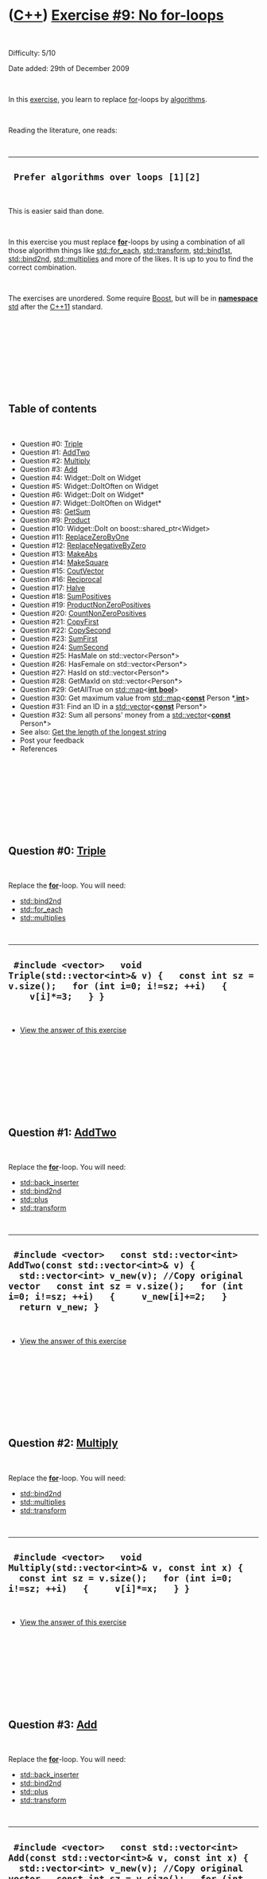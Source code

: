 



 

 

 

 

 

([C++](Cpp.htm)) [Exercise \#9: No for-loops](CppExerciseNoForLoops.htm)
========================================================================

 

Difficulty: 5/10

Date added: 29th of December 2009

 

In this [exercise](CppExercise.htm), you learn to replace
[for](CppFor.htm)-loops by [algorithms](CppAlgorithm.htm).

 

Reading the literature, one reads:

 

  ----------------------------------------
  ` Prefer algorithms over loops [1][2]`
  ----------------------------------------

 

This is easier said than done.

 

In this exercise you must replace **[for](CppFor.htm)**-loops by using a
combination of all those algorithm things like
[std::for\_each](CppFor_each.htm), [std::transform](CppTransform.htm),
[std::bind1st](CppBind1st.htm), [std::bind2nd](CppBind2nd.htm),
[std::multiplies](CppMultiplies.htm) and more of the likes. It is up to
you to find the correct combination.

 

The exercises are unordered. Some require [Boost](CppBoost.htm), but
will be in **[namespace](CppNamespace.htm)** [std](CppStd.htm) after the
[C++11](Cpp11.htm) standard.

 

 

 

 

 

Table of contents
-----------------

 

-   Question \#0: [Triple](CppTriple.htm)
-   Question \#1: [AddTwo](CppAddTwo.htm)
-   Question \#2: [Multiply](CppMultiply.htm)
-   Question \#3: [Add](CppAdd.htm)
-   Question \#4: Widget::DoIt on Widget
-   Question \#5: Widget::DoItOften on Widget
-   Question \#6: Widget::DoIt on Widget\*
-   Question \#7: Widget::DoItOften on Widget\*
-   Question \#8: [GetSum](CppGetSum.htm)
-   Question \#9: [Product](CppProduct.htm)
-   Question \#10: Widget::DoIt on boost::shared\_ptr&lt;Widget&gt;
-   Question \#11: [ReplaceZeroByOne](CppReplaceZeroByOne.htm)
-   Question \#12: [ReplaceNegativeByZero](CppReplaceNegativeByZero.htm)
-   Question \#13: [MakeAbs](CppMakeAbs.htm)
-   Question \#14: [MakeSquare](CppMakeSquare.htm)
-   Question \#15: [CoutVector](CppCoutVector.htm)
-   Question \#16: [Reciprocal](CppReciprocal.htm)
-   Question \#17: [Halve](CppHalve.htm)
-   Question \#18: [SumPositives](CppSumPositives.htm)
-   Question \#19:
    [ProductNonZeroPositives](CppProductNonZeroPositives.htm)
-   Question \#20: [CountNonZeroPositives](CppCountNonZeroPositives.htm)
-   Question \#21: [CopyFirst](CppCopyFirst.htm)
-   Question \#22: [CopySecond](CppCopySecond.htm)
-   Question \#23: [SumFirst](CppSumFirst.htm)
-   Question \#24: [SumSecond](CppSumSecond.htm)
-   Question \#25: HasMale on std::vector&lt;Person\*&gt;
-   Question \#26: HasFemale on std::vector&lt;Person\*&gt;
-   Question \#27: HasId on std::vector&lt;Person\*&gt;
-   Question \#28: GetMaxId on std::vector&lt;Person\*&gt;
-   Question \#29: GetAllTrue on
    [std::map](CppMap.htm)&lt;**[int](CppInt.htm)**,**[bool](CppBool.htm)**&gt;
-   Question \#30: Get maximum value from
    [std::map](CppMap.htm)&lt;**[const](CppConst.htm)** Person
    \*,**[int](CppInt.htm)**&gt;
-   Question \#31: Find an ID in a
    [std::vector](CppVector.htm)&lt;**[const](CppConst.htm)**
    Person\*&gt;
-   Question \#32: Sum all persons' money from a
    [std::vector](CppVector.htm)&lt;**[const](CppConst.htm)**
    Person\*&gt;
-   See also: [Get the length of the longest
    string](CppGetLongestStringLength.htm)
-   Post your feedback
-   References

 

 

 

 

 

Question \#0: [Triple](CppTriple.htm)
-------------------------------------

 

Replace the **[for](CppFor.htm)**-loop. You will need:

-   [std::bind2nd](CppBind2nd.htm)
-   [std::for\_each](CppFor_each.htm)
-   [std::multiplies](CppMultiplies.htm)

 

  -----------------------------------------------------------------------------------------------------------------------------------------
  ` #include <vector>   void Triple(std::vector<int>& v) {   const int sz = v.size();   for (int i=0; i!=sz; ++i)   {     v[i]*=3;   } }`
  -----------------------------------------------------------------------------------------------------------------------------------------

 

-   [View the answer of this exercise](CppExerciseNoForLoopsAnswer0.htm)

 

 

 

 

 

Question \#1: [AddTwo](CppAddTwo.htm)
-------------------------------------

 

Replace the **[for](CppFor.htm)**-loop. You will need:

-   [std::back\_inserter](CppBack_inserter.htm)
-   [std::bind2nd](CppBind2nd.htm)
-   [std::plus](CppPlus.htm)
-   [std::transform](CppTransform.htm)

 

  -----------------------------------------------------------------------------------------------------------------------------------------------------------------------------------------------------------------------------------------
  ` #include <vector>   const std::vector<int> AddTwo(const std::vector<int>& v) {   std::vector<int> v_new(v); //Copy original vector   const int sz = v.size();   for (int i=0; i!=sz; ++i)   {     v_new[i]+=2;   }   return v_new; }`
  -----------------------------------------------------------------------------------------------------------------------------------------------------------------------------------------------------------------------------------------

 

-   [View the answer of this exercise](CppExerciseNoForLoopsAnswer1.htm)

 

 

 

 

 

Question \#2: [Multiply](CppMultiply.htm)
-----------------------------------------

 

Replace the **[for](CppFor.htm)**-loop. You will need:

-   [std::bind2nd](CppBind2nd.htm)
-   [std::multiplies](CppMultiplies.htm)
-   [std::transform](CppTransform.htm)

 

  --------------------------------------------------------------------------------------------------------------------------------------------------------
  ` #include <vector>   void Multiply(std::vector<int>& v, const int x) {   const int sz = v.size();   for (int i=0; i!=sz; ++i)   {     v[i]*=x;   } }`
  --------------------------------------------------------------------------------------------------------------------------------------------------------

 

-   [View the answer of this exercise](CppExerciseNoForLoopsAnswer2.htm)

 

 

 

 

 

Question \#3: [Add](CppAdd.htm)
-------------------------------

 

Replace the **[for](CppFor.htm)**-loop. You will need:

-   [std::back\_inserter](CppBack_inserter.htm)
-   [std::bind2nd](CppBind2nd.htm)
-   [std::plus](CppPlus.htm)
-   [std::transform](CppTransform.htm)

 

  ---------------------------------------------------------------------------------------------------------------------------------------------------------------------------------------------------------------------------------------------------
  ` #include <vector>   const std::vector<int> Add(const std::vector<int>& v, const int x) {   std::vector<int> v_new(v); //Copy original vector   const int sz = v.size();   for (int i=0; i!=sz; ++i)   {     v_new[i]+=x;   }   return v_new; }`
  ---------------------------------------------------------------------------------------------------------------------------------------------------------------------------------------------------------------------------------------------------

 

-   [View the answer of this exercise](CppExerciseNoForLoopsAnswer3.htm)

 

 

 

 

 

Question \#4: Widget::DoIt on Widget
------------------------------------

 

Replace the **[for](CppFor.htm)**-loop. You will need:

-   [std::for\_each](CppFor_each.htm)
-   [std::mem\_fun\_ref](CppMem_fun.htm) (or
    [boost::mem\_fn](CppMem_fn.htm))

 

  -------------------------------------------------------------------------------------------------------------------------------------------------------------------------------------------------------------
  ` #include <vector>   struct Widget {   void DoIt() const { /* do it */ } };   void DoIt(const std::vector<Widget>& v) {   const int sz = v.size();   for (int i=0; i!=sz; ++i)   {     v[i].DoIt();   } }`
  -------------------------------------------------------------------------------------------------------------------------------------------------------------------------------------------------------------

 

-   [View the answer of this exercise](CppExerciseNoForLoopsAnswer4.htm)

 

 

 

 

 

Question \#5: Widget::DoItOften on Widget
-----------------------------------------

 

Replace the **[for](CppFor.htm)**-loop. You will need:

-   [std::bind2nd](CppBind2nd.htm) (or [boost::bind](CppBind.htm))
-   [std::for\_each](CppFor_each.htm)
-   [std::mem\_fun\_ref](CppMem_fun.htm) (or
    [boost::mem\_fn](CppMem_fn.htm))

 

  -------------------------------------------------------------------------------------------------------------------------------------------------------------------------------------------------------------------------------------------------------------
  ` #include <vector>   struct Widget {   void DoItOften(const int n) const { /* do it n times */ } };   void DoItOften(const std::vector<Widget>& v, const int n) {   const int sz = v.size();   for (int i=0; i!=sz; ++i)   {     v[i].DoItOften(n);   } }`
  -------------------------------------------------------------------------------------------------------------------------------------------------------------------------------------------------------------------------------------------------------------

 

-   [View the answer of this exercise](CppExerciseNoForLoopsAnswer5.htm)

 

 

 

 

 

Question \#6: Widget::DoIt on Widget\*
--------------------------------------

 

Replace the **[for](CppFor.htm)**-loop. You will need:

-   [std::for\_each](CppFor_each.htm)
-   [std::mem\_fun](CppMem_fun.htm) (or [boost::mem\_fn](CppMem_fn.htm))

 

  ---------------------------------------------------------------------------------------------------------------------------------------------------------------------------------------------------------------
  ` #include <vector>   struct Widget {   void DoIt() const { /* do it */ } };   void DoIt(const std::vector<Widget*>& v) {   const int sz = v.size();   for (int i=0; i!=sz; ++i)   {     v[i]->DoIt();   } }`
  ---------------------------------------------------------------------------------------------------------------------------------------------------------------------------------------------------------------

 

-   [View the answer of this exercise](CppExerciseNoForLoopsAnswer6.htm)

 

 

 

 

 

Question \#7: Widget::DoItOften on Widget\*
-------------------------------------------

 

Replace the **[for](CppFor.htm)**-loop. You will need:

-   [std::bind2nd](CppBind2nd.htm) (or [boost::bind](CppBind.htm))
-   [std::for\_each](CppFor_each.htm)
-   [std::mem\_fun](CppMem_fun.htm) (or [boost::mem\_fn](CppMem_fn.htm))

 

  ---------------------------------------------------------------------------------------------------------------------------------------------------------------------------------------------------------------------------------------------------------------
  ` #include <vector>   struct Widget {   void DoItOften(const int n) const { /* do it n times */ } };   void DoItOften(const std::vector<Widget*>& v, const int n) {   const int sz = v.size();   for (int i=0; i!=sz; ++i)   {     v[i]->DoItOften(n);   } }`
  ---------------------------------------------------------------------------------------------------------------------------------------------------------------------------------------------------------------------------------------------------------------

 

-   [View the answer of this exercise](CppExerciseNoForLoopsAnswer7.htm)

 

 

 

 

 

Question \#8: [GetSum](CppGetSum.htm)
-------------------------------------

 

Replace the **[for](CppFor.htm)**-loop. You will need:

-   [std::accumulate](CppAccumulate.htm)

 

  -----------------------------------------------------------------------------------------------------------------------------------------------------------------------------------------
  ` #include <vector>   const int GetSum(const std::vector<int>& v) {   const int sz = v.size();   const int sum = 0;   for (int i=0; i!=sz; ++i)   {     sum+=v[i];   }   return sum; }`
  -----------------------------------------------------------------------------------------------------------------------------------------------------------------------------------------

 

-   [View the answer of this exercise](CppExerciseNoForLoopsAnswer8.htm)

 

 

 

 

 

Question \#9: [Product](CppProduct.htm)
---------------------------------------

 

Replace the **[for](CppFor.htm)**-loop. You will need:

-   [std::accumulate](CppAccumulate.htm)
-   [std::multiplies](CppMultiplies.htm)

 

  ------------------------------------------------------------------------------------------------------------------------------------------------------------------------------------------------------
  ` #include <vector>   const int Product(const std::vector<int>& v) {   const int sz = v.size();   const int product = 1;   for (int i=0; i!=sz; ++i)   {     product*=v[i];   }   return product; }`
  ------------------------------------------------------------------------------------------------------------------------------------------------------------------------------------------------------

 

-   [View the answer of this exercise](CppExerciseNoForLoopsAnswer9.htm)

 

 

 

 

 

Question \#10: Widget::DoIt on boost::shared\_ptr&lt;Widget&gt;
---------------------------------------------------------------

 

Replace the **[for](CppFor.htm)**-loop. You will need:

-   [std::for\_each](CppFor_each.htm)
-   [boost::mem\_fn](CppMem_fn.htm)

 

  ----------------------------------------------------------------------------------------------------------------------------------------------------------------------------------------------------------------------------------------------------------------------------------
  ` #include <vector> #include <boost/shared_ptr.hpp>   struct Widget {   void DoIt() const { /* do it */ } };   void DoIt(const std::vector<boost::shared_ptr<Widget> >& v) {   const std::size_t sz = v.size();   for (std::size_t i=0; i!=sz; ++i)   {     v[i]->DoIt();   } }`
  ----------------------------------------------------------------------------------------------------------------------------------------------------------------------------------------------------------------------------------------------------------------------------------

 

-   [View the answer of this
    exercise](CppExerciseNoForLoopsAnswer10.htm)

 

 

 

 

 

Question \#11: [ReplaceZeroByOne](CppReplaceZeroByOne.htm)
----------------------------------------------------------

 

Replace the **[for](CppFor.htm)**-loop. You will need:

-   [std::replace](CppReplace.htm) (or
    [std::replace\_if](CppReplace_if.htm) with
    [std::bind2nd](CppBind2nd.htm))

 

  --------------------------------------------------------------------------------------------------------------------------------------------------------------
  ` #include <vector>   void ReplaceZeroByOne(std::vector<int>& v) {   const int sz = v.size();   for (int i=0; i!=sz; ++i)   {     if(v[i]==0) v[i]=1;   } }`
  --------------------------------------------------------------------------------------------------------------------------------------------------------------

 

-   [View the answer of this
    exercise](CppExerciseNoForLoopsAnswer11.htm)

 

 

 

 

 

Question \#12: [ReplaceNegativeByZero](CppReplaceNegativeByZero.htm)
--------------------------------------------------------------------

 

Replace the **[for](CppFor.htm)**-loop. You will need:

-   [std::bind2nd](CppBind2nd.htm)
-   [std::less](CppLess.htm)
-   [std::replace\_if](CppReplace_if.htm)

 

  ------------------------------------------------------------------------------------------------------------------------------------------------------------------
  ` #include <vector>   void ReplaceNegativeByZero(std::vector<int>& v) {   const int sz = v.size();   for (int i=0; i!=sz; ++i)   {     if(v[i]<0) v[i]=0;   } }`
  ------------------------------------------------------------------------------------------------------------------------------------------------------------------

 

-   [View the answer of this
    exercise](CppExerciseNoForLoopsAnswer12.htm)

 

 

 

 

 

Question \#13: [MakeAbs](CppMakeAbs.htm)
----------------------------------------

 

Replace the **[for](CppFor.htm)**-loop. You will need:

-   [std::transform](CppTransform.htm)
-   your own [std::unary\_function](CppUnary_function.htm)

 

  -------------------------------------------------------------------------------------------------------------------------------------------------------------------------
  ` #include <cmath> #include <vector>   void MakeAbs(std::vector<int>& v) {   const int sz = v.size();   for (int i=0; i!=sz; ++i)   {     v[i] = std::abs(v[i]);   } }`
  -------------------------------------------------------------------------------------------------------------------------------------------------------------------------

 

-   [View the answer of this
    exercise](CppExerciseNoForLoopsAnswer13.htm)

 

 

 

 

 

Question \#14: [MakeSquare](CppMakeSquare.htm)
----------------------------------------------

 

Replace the **[for](CppFor.htm)**-loop. You will need:

-   [std::transform](CppTransform.htm)
-   your own [std::unary\_function](CppUnary_function.htm)

 

  ------------------------------------------------------------------------------------------------------------------------------------------------
  ` #include <vector>   void MakeSquare(std::vector<int>& v) {   const int sz = v.size();   for (int i=0; i!=sz; ++i)   {     v[i]*=v[i];   } }`
  ------------------------------------------------------------------------------------------------------------------------------------------------

 

-   [View the answer of this
    exercise](CppExerciseNoForLoopsAnswer14.htm)

 

 

 

 

 

Question \#15: [CoutVector](CppCoutVector.htm)
----------------------------------------------

 

Replace the **[for](CppFor.htm)**-loop. You will need:

-   [std::copy](CppCopy.htm)
-   [std::ostream\_iterator](CppOstream_iterator.htm)

 

  ----------------------------------------------------------------------------------------------------------------------------------------------------------------
  ` #include <vector>   void CoutVector(std::vector<int>& v) {   const int sz = v.size();   for (int i=0; i!=sz; ++i)   {     std::cout << v[i] << '\n';    } }`
  ----------------------------------------------------------------------------------------------------------------------------------------------------------------

 

-   [View the answer of this
    exercise](CppExerciseNoForLoopsAnswer15.htm)

 

 

 

 

 

Question \#16: [Reciprocal](CppReciprocal.htm)
----------------------------------------------

 

Replace the **[for](CppFor.htm)**-loop. You will need:

-   [std::bind1st](CppBind1st.htm)
-   [std::divides](CppDivides.htm)
-   [std::transform](CppTransform.htm)

 

  ------------------------------------------------------------------------------------------------------------------------------------------------------
  ` #include <vector>   void Reciprocal(std::vector<double>& v) {   const int sz = v.size();   for (int i=0; i!=sz; ++i)   {     v[i]=1.0/v[i];   } }`
  ------------------------------------------------------------------------------------------------------------------------------------------------------

 

-   [View the answer of this
    exercise](CppExerciseNoForLoopsAnswer16.htm)

 

 

 

 

 

Question \#17: [Halve](CppHalve.htm)
------------------------------------

 

Replace the **[for](CppFor.htm)**-loop. You will need:

-   [std::bind2nd](CppBind2nd.htm)
-   [std::divides](CppDivides.htm)
-   [std::transform](CppTransform.htm)

 

  ---------------------------------------------------------------------------------------------------------------------------------------------
  ` #include <vector>   void Halve(std::vector<double>& v) {   const int sz = v.size();   for (int i=0; i!=sz; ++i)   {     v[i]/=2.0;   } }`
  ---------------------------------------------------------------------------------------------------------------------------------------------

 

-   [View the answer of this
    exercise](CppExerciseNoForLoopsAnswer17.htm)

 

 

 

 

 

Question \#18: [SumPositives](CppSumPositives.htm)
--------------------------------------------------

 

Replace the **[for](CppFor.htm)**-loop. You will need:

-   [std::greater](CppGreater.htm)
-   A conditional [std::accumulate](CppAccumulate.htm)

 

  ---------------------------------------------------------------------------------------------------------------------------------------------------------------------------------
  ` int SumPositives(const std::vector<int>& v) {   const size_t sz = v.size();   int sum = 0;   for (size_t i=0; i!=sz; ++i)   {     if (v[i]>0) sum+=v[i];   }   return sum; }`
  ---------------------------------------------------------------------------------------------------------------------------------------------------------------------------------

 

-   [View the answer of this
    exercise](CppExerciseNoForLoopsAnswer18.htm)

 

 

 

 

 

Question \#19: [ProductNonZeroPositives](CppProductNonZeroPositives.htm)
------------------------------------------------------------------------

 

Replace the **[for](CppFor.htm)**-loop. You will need:

-   [std::bind2nd](CppBind2nd.htm)
-   [std::greater](CppGreater.htm)
-   [std::multiplies](CppMultiplies.htm)
-   A conditional [std::accumulate](CppAccumulate.htm)

 

  ---------------------------------------------------------------------------------------------------------------------------------------------------------------------------------------------------------
  ` int ProductNonZeroPositives(const std::vector<int>& v) {   const size_t sz = v.size();   int product = 0;   for (size_t i=0; i!=sz; ++i)   {     if (v[i]>0) product*=v[i];   }   return product; } `
  ---------------------------------------------------------------------------------------------------------------------------------------------------------------------------------------------------------

 

-   [View the answer of this
    exercise](CppExerciseNoForLoopsAnswer19.htm)

 

 

 

 

 

Question \#20: [CountNonZeroPositives](CppCountNonZeroPositives.htm)
--------------------------------------------------------------------

 

Replace the **[for](CppFor.htm)**-loop. You will need:

-   [std::bind2nd](CppBind2nd.htm)
-   [std::count\_if](CppCount_if.htm)
-   [std::greater](CppGreater.htm)

 

  --------------------------------------------------------------------------------------------------------------------------------------------------------------------------------------------------
  ` #include <vector>  int CountNonZeroPositives(const std::vector<int>& v) {   int sum = 0;   const size_t sz = v.size();   for (size_t i = 0; i!=sz; ++i)   {     if (v[i]>0) sum+=v[i];   } } `
  --------------------------------------------------------------------------------------------------------------------------------------------------------------------------------------------------

 

-   [View the answer of this
    exercise](CppExerciseNoForLoopsAnswer20.htm)

 

 

 

 

 

Question \#21: [CopyFirst](CppCopyFirst.htm)
--------------------------------------------

 

Replace the **[for](CppFor.htm)**-loop. You will need:

-   [boost::bind](CppBind.htm)

 

  ------------------------------------------------------------------------------------------------------------------------------------------------------------------------------------------------------------------------------------------------------------------------------------------------------------------------------------------------------------------------------------------------------------------------
  ` #include <vector>  ///CopyFirst copies the first std::pair elements from a std::vector of std::pairs //From http://www.richelbilderbeek.nl/CppCopyFirst.htm template <class T, class U> const std::vector<T> CopyFirst(const std::vector<std::pair<T,U> >& v) {   std::vector<T> w;   const int size = static_cast<int>(v.size());   for (int i=0; i!=size; ++i)   {     w.push_back(v[i].first);   }   return w; }`
  ------------------------------------------------------------------------------------------------------------------------------------------------------------------------------------------------------------------------------------------------------------------------------------------------------------------------------------------------------------------------------------------------------------------------

 

-   [View the answer of this
    exercise](CppExerciseNoForLoopsAnswer21.htm)

 

 

 

 

 

Question \#22: [CopySecond](CppCopySecond.htm)
----------------------------------------------

 

Replace the **[for](CppFor.htm)**-loop. You will need:

-   [boost::bind](CppBind.htm)

 

  -----------------------------------------------------------------------------------------------------------------------------------------------------------------------------------------------------------------------------------------------------------------------------------------------------------------------------------------------------------------------------------------------------------------------------
  ` #include <vector>  ///CopySecond copies the second std::pair elements from a std::vector of std::pairs //From http://www.richelbilderbeek.nl/CppCopySecond.htm template <class T, class U> const std::vector<U> CopySecond(const std::vector<std::pair<T,U> >& v) {   std::vector<U> w;   const int size = static_cast<int>(v.size());   for (int i=0; i!=size; ++i)   {     w.push_back(v[i].second);   }   return w; }`
  -----------------------------------------------------------------------------------------------------------------------------------------------------------------------------------------------------------------------------------------------------------------------------------------------------------------------------------------------------------------------------------------------------------------------------

 

-   [View the answer of this
    exercise](CppExerciseNoForLoopsAnswer22.htm)

 

 

 

 

 

Question \#23: [SumFirst](CppSumFirst.htm)
------------------------------------------

 

Replace the **[for](CppFor.htm)**-loop. You will need:

-   [boost::bind](CppBind.htm)
-   [std::plus](CppPlus.htm)

 

  -------------------------------------------------------------------------------------------------------------------------------------------------------------------------------------------------------
  ` int SumFirst(const std::vector<std::pair<int,int> >& v) {   const int size = static_cast<int>(v.size());   int sum = 0;   for (int i=0; i!=size; ++i)   {     sum+=v[i].first;   }   return sum; }`
  -------------------------------------------------------------------------------------------------------------------------------------------------------------------------------------------------------

 

-   [View the answer of this
    exercise](CppExerciseNoForLoopsAnswer23.htm)

 

 

 

 

 

Question \#24: [SumSecond](CppSumSecond.htm)
--------------------------------------------

 

Replace the **[for](CppFor.htm)**-loop. You will need:

-   [boost::bind](CppBind.htm)
-   [std::plus](CppPlus.htm)

 

  ---------------------------------------------------------------------------------------------------------------------------------------------------------------------------------------------------------
  ` int SumSecond(const std::vector<std::pair<int,int> >& v) {   const int size = static_cast<int>(v.size());   int sum = 0;   for (int i=0; i!=size; ++i)   {     sum+=v[i].second;   }   return sum; }`
  ---------------------------------------------------------------------------------------------------------------------------------------------------------------------------------------------------------

 

-   [View the answer of this
    exercise](CppExerciseNoForLoopsAnswer24.htm)

 

 

 

 

 

Question \#25: HasMale on std::vector&lt;Person\*&gt;
-----------------------------------------------------

 

Replace the **[for](CppFor.htm)**-loop. You will need:

-   [boost::bind](CppBind.htm)

 

  --------------------------------------------------------------------------------------------------------------------------------------------------------------------------------------------------------------------------------------------------------------------------------------------------------------------------------------------------------------------------------------------------------------------------
  ` #include <vector> #include <boost/numeric/conversion/cast.hpp>  struct Person {   Person(const bool is_male) : m_is_male(is_male) {}   bool IsMale() const { return m_is_male; }   const bool m_is_male; };  bool HasMale(const std::vector<const Person *>& v) {   const int size = boost::numeric_cast<int>(v.size());   for (int i=0; i!=size; ++i)   {     if (v[i]->IsMale()) return true;   }   return false; }`
  --------------------------------------------------------------------------------------------------------------------------------------------------------------------------------------------------------------------------------------------------------------------------------------------------------------------------------------------------------------------------------------------------------------------------

 

-   [View the answer of this
    exercise](CppExerciseNoForLoopsAnswer25.htm)

 

 

 

 

 

Question \#26: HasFemale on std::vector&lt;Person\*&gt;
-------------------------------------------------------

 

Replace the **[for](CppFor.htm)**-loop. You will need:

-   [boost::bind](CppBind.htm)
-   [std::not](CppNot.htm)

 

  ------------------------------------------------------------------------------------------------------------------------------------------------------------------------------------------------------------------------------------------------------------------------------------------------------------------------------------------------------------------------------------------------------------------------------
  ` #include <vector> #include <boost/numeric/conversion/cast.hpp>  struct Person {   Person(const bool is_male) : m_is_male(is_male) {}   bool IsMale() const { return m_is_male; }   const bool m_is_male; };   bool HasFemale(const std::vector<const Person *>& v) {   const int size = boost::numeric_cast<int>(v.size());   for (int i=0; i!=size; ++i)   {     if (!v[i]->IsMale()) return true;   }   return false; }`
  ------------------------------------------------------------------------------------------------------------------------------------------------------------------------------------------------------------------------------------------------------------------------------------------------------------------------------------------------------------------------------------------------------------------------------

 

-   [View the answer of this
    exercise](CppExerciseNoForLoopsAnswer26.htm)

 

 

 

 

 

Question \#27: HasId on std::vector&lt;Person\*&gt;
---------------------------------------------------

 

Replace the **[for](CppFor.htm)**-loop. You will need:

-   [boost::bind](CppBind.htm)

 

  ----------------------------------------------------------------------------------------------------------------------------------------------------------------------------------------------------------------------------------------------------------------------------------------------------------------------------------------------------------------------------------------------------------------
  ` #include <vector> #include <boost/numeric/conversion/cast.hpp>  struct Person {   Person(const int id) : m_id(id) {}   int GetId() const { return m_id; }   const int m_id; };   bool HasId(const std::vector<const Person *>& v, const int id) {   const int size = boost::numeric_cast<int>(v.size());   for (int i=0; i!=size; ++i)   {     if (v[i]->GetId() == id) return true;   }   return false; } `
  ----------------------------------------------------------------------------------------------------------------------------------------------------------------------------------------------------------------------------------------------------------------------------------------------------------------------------------------------------------------------------------------------------------------

 

-   [View the answer of this
    exercise](CppExerciseNoForLoopsAnswer27.htm)

 

 

 

 

 

Question \#28: GetMaxId on std::vector&lt;Person\*&gt;
------------------------------------------------------

 

Replace the **[for](CppFor.htm)**-loop. You will need:

-   [boost::bind](CppBind.htm)

 

  ------------------------------------------------------------------------------------------------------------------------------------------------------------------------------------------------------------------------------------------------------------------------------------------------------------------------------------------------------------------------------------------------------------------------------------------------------------------------------------------------------------------------------------------------------------------------------------------
  ` #include <cassert> #include <vector> #include <boost/numeric/conversion/cast.hpp>  struct Person {   Person(const int id) : m_id(id) {}   int GetId() const { return m_id; }   const int m_id; };  const Person * GetMaxId(const std::vector<const Person *>& v) {   assert(!v.empty());   const int size = boost::numeric_cast<int>(v.size());   int max_id = v[0]->GetId();   int index_max_id = 0;   for (int i=1; i!=size; ++i)   {     const int id = v[i]->GetId();     if (id > max_id)     {       max_id = id;       index_max_id = i;     }   }   return v[index_max_id]; }`
  ------------------------------------------------------------------------------------------------------------------------------------------------------------------------------------------------------------------------------------------------------------------------------------------------------------------------------------------------------------------------------------------------------------------------------------------------------------------------------------------------------------------------------------------------------------------------------------------

 

-   [View the answer of this
    exercise](CppExerciseNoForLoopsAnswer28.htm)

 

 

 

 

 

Question \#29: GetAllTrue on [std::map](CppMap.htm)&lt;**[int](CppInt.htm)**,**[bool](CppBool.htm)**&gt;
--------------------------------------------------------------------------------------------------------

 

Replace the [BOOST\_FOREACH](CppBOOST_FOREACH.htm). You will need:

-   [boost::bind](CppBind.htm)

 

  ----------------------------------------------------------------------------------------------------------------------------------------------------------------------------------------------------------------------------------------------------------------------------------------------------------------------
  ` #include <cassert> #include <map> #include <boost/foreach.hpp>  ///Returns true if all bools are true bool GetAllTrue(const std::map<int,bool>& v) {   assert(!v.empty());   typedef std::pair<int,bool> Pair;   BOOST_FOREACH(const Pair& p,v)   {     if (p.second == false) return false;   }   return true; }`
  ----------------------------------------------------------------------------------------------------------------------------------------------------------------------------------------------------------------------------------------------------------------------------------------------------------------------

 

-   [View the answer of this
    exercise](CppExerciseNoForLoopsAnswer29.htm)

 

 

 

 

 

Question \#30: Get maximum value from [std::map](CppMap.htm)&lt;**[const](CppConst.htm)** Person \*,**[int](CppInt.htm)**&gt;
-----------------------------------------------------------------------------------------------------------------------------

 

Replace the **[for](CppFor.htm)**-loop. You will need:

-   [boost::bind](CppBind.htm)

 

  ----------------------------------------------------------------------------------------------------------------------------------------------------------------------------------------------------------------------------------------------------------------------------------------------------------------------------------------------------------------------------------------------------------------------------------------------------------------------------------------------------
  ` #include <cassert> #include <limits> #include <map> #include <boost/foreach.hpp>  struct Person { };  const Person * GetPersonWithMaxIdStl(const std::map<const Person *,int>& v) {   assert(!v.empty());   int max_id =  std::numeric_limits<int>::min();   const Person * ptr = 0;   typedef std::pair<const Person *,int> Pair;   BOOST_FOREACH(const Pair& p,v)   {     if (p.second > max_id)     {       max_id = p.second;       ptr = p.first;     }   }   assert(ptr);   return ptr; }`
  ----------------------------------------------------------------------------------------------------------------------------------------------------------------------------------------------------------------------------------------------------------------------------------------------------------------------------------------------------------------------------------------------------------------------------------------------------------------------------------------------------

 

-   [View the answer of this
    exercise](CppExerciseNoForLoopsAnswer30.htm)

 

 

 

 

 

Question \#31: Find an ID in a [std::vector](CppVector.htm)&lt;**[const](CppConst.htm)** Person\*&gt;
-----------------------------------------------------------------------------------------------------

 

Replace the **[for](CppFor.htm)**-loop. You will need:

-   [boost::bind](CppBind.htm)

 

  --------------------------------------------------------------------------------------------------------------------------------------------------------------------------------------------------------------------------------------------------------------------------------------------------------------------------------------------------------------------------------------------------------------------------------------------------------------------------------------------------------------------------------------------
  ` #include <algorithm> #include <vector>  struct Id {   Id(const int id) : m_id(id) { }   int Get() const { return m_id; }   private:   int m_id; };  struct Person {   Person(const int id) : m_id(new Id(id)) {}   const Id * GetId() const { return m_id.get(); }   private:   boost::scoped_ptr<Id> m_id; };  bool IsIdTaken(const std::vector<const Person*>& v, const int id) {   const int sz = static_cast<int>(v.size());   for (int i=0; i!=sz; ++i)   {     if (v[i]->GetId()->Get() == id) return true;   }   return false; }`
  --------------------------------------------------------------------------------------------------------------------------------------------------------------------------------------------------------------------------------------------------------------------------------------------------------------------------------------------------------------------------------------------------------------------------------------------------------------------------------------------------------------------------------------------

 

-   [View the answer of this
    exercise](CppExerciseNoForLoopsAnswer31.htm)

 

 

 

 

 

Question \#32: Sum all persons' money from a [std::vector](CppVector.htm)&lt;**[const](CppConst.htm)** Person\*&gt;
-------------------------------------------------------------------------------------------------------------------

 

Replace the **[for](CppFor.htm)**-loop. You will need:

-   [std::accumulate](CppAccumulate.htm)
-   [boost::bind](CppBind.htm)

 

  -------------------------------------------------------------------------------------------------------------------------------------------------------------------------------------------------------------------------------------------------------------------------------------------------------------------------------------------
  ` #include <vector>  struct Person {   Person(const int money) : m_money(money) {}   int GetMoney() const { return m_money; }   private:   int m_money; };  int SumMoney(const std::vector<const Person*>& v) {   int sum = 0;   const int sz = v.size();   for (int i=0; i!=sz; ++i)   {     sum+=v[i]->GetMoney();   }   return sum; }`
  -------------------------------------------------------------------------------------------------------------------------------------------------------------------------------------------------------------------------------------------------------------------------------------------------------------------------------------------

 

-   [View the answer of this
    exercise](CppExerciseNoForLoopsAnswer32.htm)

 

 

 

 

 

Post your feedback
------------------

 

Feel free to post your feedback about this exercise at [Programmer's
Heaven](http://www.programmersheaven.com/article/104501-C%2b%2b+exercise%3a+no+for-loops/info.aspx).

 

 

 

 

 

[References](CppReferences.htm)
-------------------------------

 

1.  [Bjarne Stroustrup](CppBjarneStroustrup.htm). The [C++](Cpp.htm)
    Programming Language (3rd edition). ISBN: 0-201-88954-4. Chapter
    18.12.1 : 'Prefer algorithms over loops'
2.  [Herb Sutter](CppHerbSutter.htm) and [Andrei
    Alexandrescu](CppAndreiAlexandrescu.htm). [C++](Cpp.htm) coding
    standards: 101 rules, guidelines, and best practices.
    ISBN: 0-32-111358-6. Chapter 84: 'Prefer algorithm calls to
    handwritten loops.'

 

 

 

 

 





 



